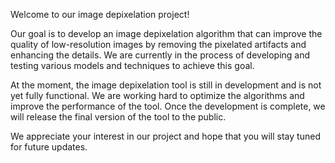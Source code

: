 Welcome to our image depixelation project!

Our goal is to develop an image depixelation algorithm that can improve the quality of low-resolution images by removing the pixelated artifacts and enhancing the details. We are currently in the process of developing and testing various models and techniques to achieve this goal.

At the moment, the image depixelation tool is still in development and is not yet fully functional. We are working hard to optimize the algorithms and improve the performance of the tool. Once the development is complete, we will release the final version of the tool to the public.

We appreciate your interest in our project and hope that you will stay tuned for future updates.